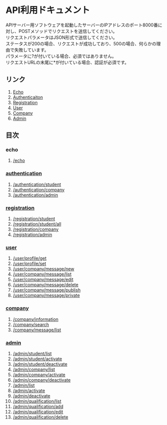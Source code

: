# API利用ドキュメント
APIサーバー用ソフトウェアを起動したサーバーのIPアドレスのポート8000番に対し、POSTメソッドでリクエストを送信してください。   
リクエストパラメータはJSON形式で送信してください。   
ステータスが200の場合、リクエストが成功しており、500の場合、何らかの理由で失敗しています。  
パラメータに?が付いている場合、必須ではありません。  
リクエストURLの末尾に*が付いている場合、認証が必須です。

## リンク
1. [Echo](echo.md)
1. [Authenticaiton](authenticaiton.md)
1. [Registration](registration.md)
1. [User](user.md)
1. [Company](company.md)
1. [Admin](admin.md)

## 目次
### echo
1. [/echo](echo.md#echo-1)

### [authentication](authenticaiton.md)
1. [/authentication/student](authenticaiton.md#authenticationstudent)
1. [/authentication/company](authenticaiton.md#authenticationcompany)
1. [/authentication/admin](authenticaiton.md#authenticationadmin)

### [registration](registration.md)
1. [/registration/student](registration.md#registrationstudent)
1. [/registration/student/all](registration.md#registrationstudentall)
1. [/registration/company](registration.md#registrationcompany)
1. [/registration/admin](registration.md#registrationadmin-)

### [user](user.md)
1. [/user/profile/get](user.md#userprofileget-)
1. [/user/profile/set](user.md#userprofileset-)
1. [/user/company/message/new](user.md#usercompanymessagenew-)
1. [/user/company/message/list](user.md#usercompanymessagelist-)
1. [/user/company/message/edit](user.md#usercompanymessageedit-)
1. [/user/company/message/delete](user.md#usercompanymessagedelete-)
1. [/user/company/message/publish](user.md#usercompanymessagepublish-)
1. [/user/company/message/private](user.md#usercompanymessageprivate-)

### [company](company.md)
1. [/company/information](company.md#companyinformation)
1. [/company/search](company.md#companysearch)
1. [/company/message/list](company.md#companymessagelist)

### [admin](admin.md)
1. [/admin/student/list](admin.md#adminstudentlist-)
1. [/admin/student/activate](admin.md#adminstudentactivate-)
1. [/admin/student/deactivate](admin.md#adminstudentdeactivate-)
1. [/admin/company/list](admin.md#adminstudentlist-)
1. [/admin/company/activate](admin.md#admincompanyactivate-)
1. [/admin/company/deactivate](admin.md#admincompanydeactivate-)
1. [/admin/list](admin.md#adminlist-)
1. [/admin/activate](admin.md#adminactivate-)
1. [/admin/deactivate](admin.md#admindeactivate-)
1. [/admin/qualification/list](admin.md#adminqualificationlist-)
1. [/admin/qualification/add](admin.md#adminqualificationadd-)
1. [/admin/qualification/edit](admin.md#adminqualificationedit-)
1. [/admin/qualification/delete](admin.md#adminqualificationdelete-)